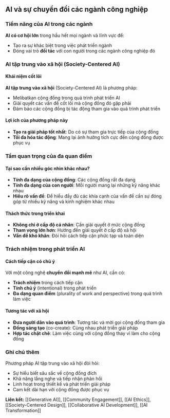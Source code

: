 ## AI và sự chuyển đổi các ngành công nghiệp

### Tiềm năng của AI trong các ngành

**AI có cơ hội lớn** trong hầu hết mọi ngành và lĩnh vực để:

- Tạo ra sự khác biệt trong việc phát triển ngành
- Đóng vai trò **đối tác** với con người trong các ngành công nghiệp đó


### AI tập trung vào xã hội (Society-Centered AI)

#### Khái niệm cốt lõi

**AI tập trung vào xã hội** (Society-Centered AI) là phương pháp:

- Melibatkan cộng đồng trong quá trình phát triển AI
- Giải quyết các vấn đề cốt lõi mà cộng đồng đó gặp phải
- Đảm bảo các cộng đồng bị tác động tham gia vào quá trình phát triển


#### Lợi ích của phương pháp này

- **Tạo ra giải pháp tốt nhất**: Do có sự tham gia trực tiếp của cộng đồng
- **Tối đa hóa tác động**: Mang lại ảnh hưởng tích cực đến cộng đồng được phục vụ


### Tầm quan trọng của đa quan điểm

#### Tại sao cần nhiều góc nhìn khác nhau?

- **Tính đa dạng của cộng đồng**: Các cộng đồng rất đa dạng
- **Tính đa dạng của con người**: Mỗi người mang lại những kỹ năng khác nhau
- **Hiểu rõ vấn đề**: Để hiểu đầy đủ các khía cạnh của vấn đề cần sự đóng góp từ nhiều kỹ năng và kinh nghiệm khác nhau


#### Thách thức trong triển khai

- **Không chỉ ở cấp độ cá nhân**: Cần giải quyết ở mức cộng đồng
- **Tham vọng lớn hơn**: Hướng đến giải quyết ở cấp độ xã hội
- **Vấn đề khó khăn**: Đòi hỏi cách tiếp cận phức tạp và toàn diện


### Trách nhiệm trong phát triển AI

#### Cách tiếp cận có chủ ý

Với một công nghệ **chuyển đổi mạnh mẽ** như AI, cần có:

- **Trách nhiệm** trong cách tiếp cận
- **Tính chủ ý** (intentional) trong phát triển
- **Đa dạng quan điểm** (plurality of work and perspective) trong quá trình làm việc


#### Tương tác với xã hội

- **Đưa người dân vào quá trình**: Tương tác và mời gọi cộng đồng tham gia
- **Đồng sáng tạo** (co-create): Cùng nhau phát triển giải pháp
- **Hợp tác chặt chẽ**: Làm việc cùng với cộng đồng thay vì làm cho cộng đồng


### Ghi chú thêm

Phương pháp AI tập trung vào xã hội đòi hỏi:

- Sự hiểu biết sâu sắc về cộng đồng đích
- Khả năng lắng nghe và tiếp nhận phản hồi
- Linh hoạt trong thiết kế và phát triển giải pháp
- Cam kết dài hạn với cộng đồng được phục vụ

**Liên kết:** [[Generative AI]], [[Community Engagement]], [[AI Ethics]], [[Society-Centered Design]], [[Collaborative AI Development]], [[AI Transformation]]

